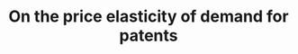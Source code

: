 ---
layout: default
citation: 'Rassenfosse, G. de, & Potterie, B. van P. de la. '
description: Fees since 1980 at the European (EPO), the US and the Japanese patent
  offices.
record_creation_timestamp: 11/25/2020 17:20:46
shortname: patent_price_elasticity
tags: patent demand
title: On the price elasticity of demand for patents
url: http://www.gder.info/download_OBES_data.html
uuid: d76b71a1-2f43-447d-b296-a1b52db6e3d7
---